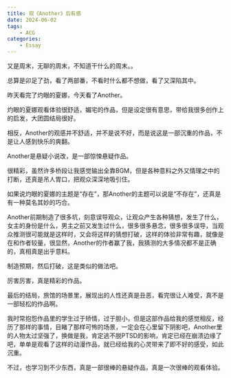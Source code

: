 ```yaml
---
title: 观《Another》后有感
date: 2024-06-02
tags: 
    - ACG
categories:
    - Essay
---
```


又是周末，无聊的周末，不知道干什么的周末。。

总算是卯足了劲，看了两部番，不看时什么都不想做，看了又深陷其中。

昨天看完了灼眼的夏娜，今天看了Another。

灼眼的夏娜观看体验很舒适，媚宅的作品，但是设定很有意思，带给我很多创作上的启发，大团圆结局很好。

相反，Another的观感并不舒适，并不是说不好，而是说这是一部沉重的作品，不是让人感到快乐的爽翻。

Another是悬疑小说改，是一部惊悚悬疑作品。

很精彩，虽然许多桥段让我感觉输出全靠BGM，但是各种意料之外又情理之中的打断，还真是吊人胃口，把观众深深地吸引住。

如果说灼眼的夏娜的主题是“存在”，那Another的主题可以说是“不存在”，还真是有一种莫名其妙的巧合。

Another前期制造了很多坑，刻意误导观众，让观众产生各种猜想，发生了什么，女主的身份是什么，男主之前又发生过什么，很多很多悬念，很多很多误导，当观众推测很可能就是这样时，又会将这样的猜想打破，这样的体验非常有趣，就像是在和作者较量，很显然，Another的作者赢了我，我猜测的大多情况都不是正确的，真相真是出乎意料。

制造预期，然后打破，这是类似的做法吧。

厉害厉害，真是精彩的作品。

最后的结局，旅馆的场景里，展现出的人性还真是丑恶，看完很让人难受，真不是一部轻松的作品啊。

我时常抱怨作品里的学生过于矫情，过于胆小，但是这部作品给我的感觉相反，经历了那样的事情，目睹了那样可怖的场景，一定会在心里留下阴影吧，Another里的人物太过坚强了，换做是我，肯定逃不脱PTSD的影响，肯定已经在崩溃边缘了吧，单单是观看了这样的动漫作品，就已经给我的心灵带来了即不好的感受，如此沉重。

不过，也学习到不少东西，真是一部很棒的悬疑作品，真是一次很棒的观看体验。

